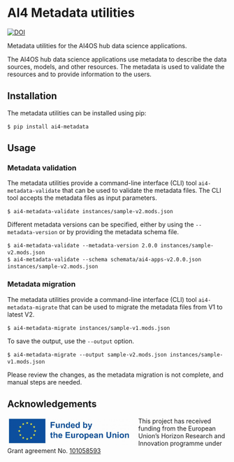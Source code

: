 # AI4 Metadata utilities

[![DOI](https://zenodo.org/badge/721337407.svg)](https://zenodo.org/doi/10.5281/zenodo.13343453)

Metadata utilities for the AI4OS hub data science applications.

The AI4OS hub data science applications use metadata to describe the data
sources, models, and other resources. The metadata is used to validate the
resources and to provide information to the users.

## Installation

The metadata utilities can be installed using pip:

    $ pip install ai4-metadata

## Usage

### Metadata validation

The metadata utilities provide a command-line interface (CLI) tool
`ai4-metadata-validate` that can be used to validate the metadata files. The
CLI tool accepts the metadata files as input parameters.

    $ ai4-metadata-validate instances/sample-v2.mods.json

Different metadata versions can be specified, either by using the
`--metadata-version` or by providing the metadata schema file.

    $ ai4-metadata-validate --metadata-version 2.0.0 instances/sample-v2.mods.json
    $ ai4-metadata-validate --schema schemata/ai4-apps-v2.0.0.json instances/sample-v2.mods.json

### Metadata migration

The metadata utilities provide a command-line interface (CLI) tool
`ai4-metadata-migrate` that can be used to migrate the metadata files from V1
to latest V2.

    $ ai4-metadata-migrate instances/sample-v1.mods.json

To save the output, use the `--output` option.

    $ ai4-metadata-migrate --output sample-v2.mods.json instances/sample-v1.mods.json

Please review the changes, as the metadata migration is not complete, and
manual steps are needed.

## Acknowledgements

<img width=300 align="left" src="https://raw.githubusercontent.com/AI4EOSC/.github/ai4eosc/profile/EN-Funded.jpg" alt="Funded by the European Union" />

This project has received funding from the European Union’s Horizon Research and Innovation programme under Grant agreement No. [101058593](https://cordis.europa.eu/project/id/101058593)
